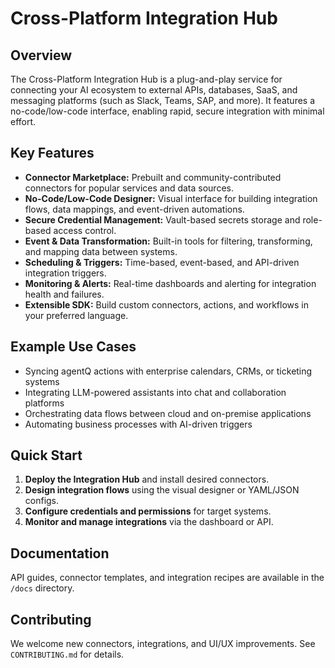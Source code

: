 # Cross-Platform Integration Hub

## Overview

The Cross-Platform Integration Hub is a plug-and-play service for connecting your AI ecosystem to external APIs, databases, SaaS, and messaging platforms (such as Slack, Teams, SAP, and more). It features a no-code/low-code interface, enabling rapid, secure integration with minimal effort.

## Key Features

- **Connector Marketplace:** Prebuilt and community-contributed connectors for popular services and data sources.
- **No-Code/Low-Code Designer:** Visual interface for building integration flows, data mappings, and event-driven automations.
- **Secure Credential Management:** Vault-based secrets storage and role-based access control.
- **Event & Data Transformation:** Built-in tools for filtering, transforming, and mapping data between systems.
- **Scheduling & Triggers:** Time-based, event-based, and API-driven integration triggers.
- **Monitoring & Alerts:** Real-time dashboards and alerting for integration health and failures.
- **Extensible SDK:** Build custom connectors, actions, and workflows in your preferred language.

## Example Use Cases

- Syncing agentQ actions with enterprise calendars, CRMs, or ticketing systems
- Integrating LLM-powered assistants into chat and collaboration platforms
- Orchestrating data flows between cloud and on-premise applications
- Automating business processes with AI-driven triggers

## Quick Start

1. **Deploy the Integration Hub** and install desired connectors.
2. **Design integration flows** using the visual designer or YAML/JSON configs.
3. **Configure credentials and permissions** for target systems.
4. **Monitor and manage integrations** via the dashboard or API.

## Documentation

API guides, connector templates, and integration recipes are available in the `/docs` directory.

## Contributing

We welcome new connectors, integrations, and UI/UX improvements. See `CONTRIBUTING.md` for details.
